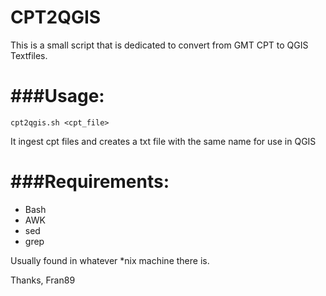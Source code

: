 # CPT2QGIS
This is a small script that is dedicated to convert from GMT CPT to QGIS Textfiles.

###Usage:
==================

    cpt2qgis.sh <cpt_file>
    
It ingest cpt files and creates a txt file with the same name for use in QGIS

###Requirements:
==================

* Bash
* AWK
* sed
* grep

Usually found in whatever *nix machine there is.

Thanks,
Fran89
